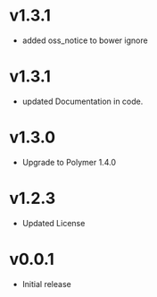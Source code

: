 v1.3.1
==================
* added oss_notice to bower ignore

v1.3.1
==================
* updated Documentation in code.

v1.3.0
==================
* Upgrade to Polymer 1.4.0

v1.2.3
==================
* Updated License

v0.0.1
==================
* Initial release
